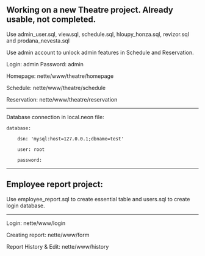 Working on a new Theatre project. Already usable, not completed.
-

Use admin_user.sql, view.sql, schedule.sql, hloupy_honza.sql, revizor.sql and prodana_nevesta.sql

Use admin account to unlock admin features in Schedule and Reservation.

Login: admin
Password: admin   


Homepage: nette/www/theatre/homepage

Schedule: nette/www/theatre/schedule

Reservation: nette/www/theatre/reservation

--------------------

Database connection in local.neon file:



	database:

		dsn: 'mysql:host=127.0.0.1;dbname=test'  
	
		user: root  
	
		password:  
	
  --------------------
  
  Employee report project:
  -
  
  Use employee_report.sql to create essential table and users.sql to create login database.
  
  --------------------
  
  Login: nette/www/login
  
  Creating report: nette/www/form
  
  Report History & Edit: nette/www/history

